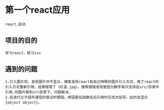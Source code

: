 # 第一个react应用
    react,启动
## 项目的目的
    学习react，练习css
## 遇到的问题
    1.引入图片时，发现图片并不显示，搜索发现react有自己特殊的图片引入方式，用了react的引入方式重新引用，结果报错了（红温.jpg）。搜索报错发现是因为脚手架只支持在src/目录中引用,将图片移到src目录下，问题解决。
    2.在进行父子组件通信的尝试时报错。原因是在函数名后引用时忘加大括号。此时会显示{object object}。
